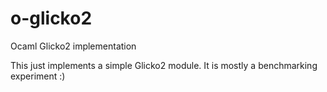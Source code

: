 o-glicko2
=========

Ocaml Glicko2 implementation

This just implements a simple Glicko2 module. It is mostly a benchmarking experiment :)
